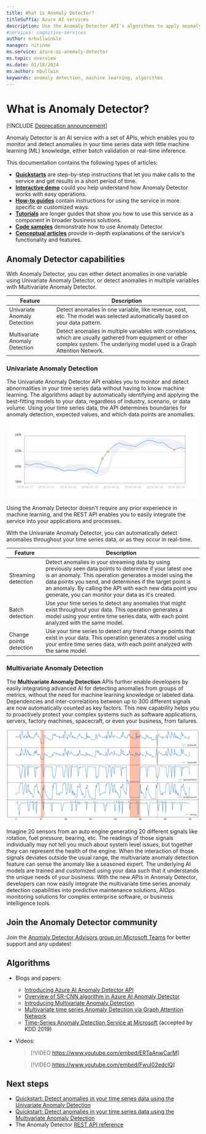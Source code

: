 ```yaml
---
title: What is Anomaly Detector?
titleSuffix: Azure AI services
description: Use the Anomaly Detector API's algorithms to apply anomaly detection on your time series data.
#services: cognitive-services
author: mrbullwinkle
manager: nitinme
ms.service: azure-ai-anomaly-detector
ms.topic: overview
ms.date: 01/18/2024
ms.author: mbullwin
keywords: anomaly detection, machine learning, algorithms
---
```


# What is Anomaly Detector?

[!INCLUDE [Deprecation announcement](includes/deprecation.md)]

Anomaly Detector is an AI service with a set of APIs, which enables you to monitor and detect anomalies in your time series data with little machine learning (ML) knowledge, either batch validation or real-time inference.

This documentation contains the following types of articles:
* [**Quickstarts**](./Quickstarts/client-libraries.md) are step-by-step instructions that let you make calls to the service and get results in a short period of time. 
* [**Interactive demo**](https://aka.ms/adDemo) could you help understand how Anomaly Detector works with easy operations.
* [**How-to guides**](./how-to/identify-anomalies.md) contain instructions for using the service in more specific or customized ways.
* [**Tutorials**](./tutorials/batch-anomaly-detection-powerbi.md) are longer guides that show you how to use this service as a component in broader business solutions.
* [**Code samples**](https://github.com/Azure-Samples/AnomalyDetector/tree/master/ipython-notebook) demonstrate how to use Anomaly Detector.
* [**Conceptual articles**](./concepts/anomaly-detection-best-practices.md) provide in-depth explanations of the service's functionality and features.

## Anomaly Detector capabilities

With Anomaly Detector, you can either detect anomalies in one variable using Univariate Anomaly Detector, or detect anomalies in multiple variables with Multivariate Anomaly Detector.

|Feature  |Description  |
|---------|---------|
|Univariate Anomaly Detection | Detect anomalies in one variable, like revenue, cost, etc. The model was selected automatically based on your data pattern. |
|Multivariate Anomaly Detection| Detect anomalies in multiple variables with correlations, which are usually gathered from equipment or other complex system. The underlying model used is a Graph Attention Network.|

### Univariate Anomaly Detection

The Univariate Anomaly Detector API enables you to monitor and detect abnormalities in your time series data without having to know machine learning. The algorithms adapt by automatically identifying and applying the best-fitting models to your data, regardless of industry, scenario, or data volume. Using your time series data, the API determines boundaries for anomaly detection, expected values, and which data points are anomalies.

![Line graph of detect pattern changes in service requests.](./media/anomaly_detection2.png)

Using the Anomaly Detector doesn't require any prior experience in machine learning, and the REST API enables you to easily integrate the service into your applications and processes.

With the Univariate Anomaly Detector, you can automatically detect anomalies throughout your time series data, or as they occur in real-time.

|Feature  |Description  |
|---------|---------|
| Streaming detection| Detect anomalies in your streaming data by using previously seen data points to determine if your latest one is an anomaly. This operation generates a model using the data points you send, and determines if the target point is an anomaly. By calling the API with each new data point you generate, you can monitor your data as it's created. |
| Batch detection | Use your time series to detect any anomalies that might exist throughout your data. This operation generates a model using your entire time series data, with each point analyzed with the same model.         |
| Change points detection | Use your time series to detect any trend change points that exist in your data. This operation generates a model using your entire time series data, with each point analyzed with the same model.    |

### Multivariate Anomaly Detection

The **Multivariate Anomaly Detection** APIs further enable developers by easily integrating advanced AI for detecting anomalies from groups of metrics, without the need for machine learning knowledge or labeled data. Dependencies and inter-correlations between up to 300 different signals are now automatically counted as key factors. This new capability helps you to proactively protect your complex systems such as software applications, servers, factory machines, spacecraft, or even your business, from failures.

![Line graph for multiple variables including: rotation, optical filter, pressure, bearing with anomalies highlighted in orange.](./media/multivariate-graph.png)

Imagine 20 sensors from an auto engine generating 20 different signals like rotation, fuel pressure, bearing, etc. The readings of those signals individually may not tell you much about system level issues, but together they can represent the health of the engine. When the interaction of those signals deviates outside the usual range, the multivariate anomaly detection feature can sense the anomaly like a seasoned expert. The underlying AI models are trained and customized using your data such that it understands the unique needs of your business. With the new APIs in Anomaly Detector, developers can now easily integrate the multivariate time series anomaly detection capabilities into predictive maintenance solutions, AIOps monitoring solutions for complex enterprise software, or business intelligence tools.

## Join the Anomaly Detector community

Join the [Anomaly Detector Advisors group on Microsoft Teams](https://aka.ms/AdAdvisorsJoin) for better support and any updates!

## Algorithms

* Blogs and papers:
    * [Introducing Azure AI Anomaly Detector API](https://techcommunity.microsoft.com/t5/AI-Customer-Engineering-Team/Introducing-Azure-Anomaly-Detector-API/ba-p/490162)
    * [Overview of SR-CNN algorithm in Azure AI Anomaly Detector](https://techcommunity.microsoft.com/t5/AI-Customer-Engineering-Team/Overview-of-SR-CNN-algorithm-in-Azure-Anomaly-Detector/ba-p/982798)
    * [Introducing Multivariate Anomaly Detection](https://techcommunity.microsoft.com/t5/azure-ai/introducing-multivariate-anomaly-detection/ba-p/2260679)
    * [Multivariate time series Anomaly Detection via Graph Attention Network](https://arxiv.org/abs/2009.02040)
    * [Time-Series Anomaly Detection Service at Microsoft](https://arxiv.org/abs/1906.03821) (accepted by KDD 2019)

* Videos:
    > [!VIDEO https://www.youtube.com/embed/ERTaAnwCarM]
    
    > [!VIDEO https://www.youtube.com/embed/FwuI02edclQ]
    
## Next steps

* [Quickstart: Detect anomalies in your time series data using the Univariate Anomaly Detection](quickstarts/client-libraries.md)
* [Quickstart: Detect anomalies in your time series data using the Multivariate Anomaly Detection](quickstarts/client-libraries-multivariate.md)
* The Anomaly Detector [REST API reference](https://aka.ms/ad-api)
